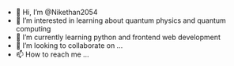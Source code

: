 - 👋 Hi, I’m @Nikethan2054
- 👀 I’m interested in learning about quantum physics and quantum computing
- 🌱 I’m currently learning python and frontend web development
- 💞️ I’m looking to collaborate on ...
- 📫 How to reach me ...

<!---
Nikethan2054/Nikethan2054 is a ✨ special ✨ repository because its `README.md` (this file) appears on your GitHub profile.
You can click the Preview link to take a look at your changes.
--->
